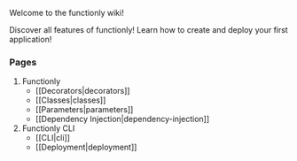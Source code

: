 Welcome to the functionly wiki!

Discover all features of functionly! Learn how to create and deploy your first application! 

### Pages
1. Functionly
    * [[Decorators|decorators]]
    * [[Classes|classes]]
    * [[Parameters|parameters]]
    * [[Dependency Injection|dependency-injection]]
2. Functionly CLI
    * [[CLI|cli]]
    * [[Deployment|deployment]]

 